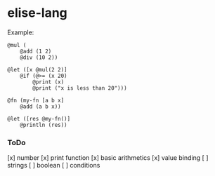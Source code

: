 # elise-lang

Example:

```
@mul (
    @add (1 2)
    @div (10 2))

@let ([x @mul(2 2)]
    @if (@>= (x 20)
        @print (x)
        @print ("x is less than 20")))

@fn (my-fn [a b x]
    @add (a b x))

@let ([res @my-fn()]
    @println (res))
```

### ToDo

[x] number
[x] print function
[x] basic arithmetics
[x] value binding
[ ] strings
[ ] boolean
[ ] conditions
